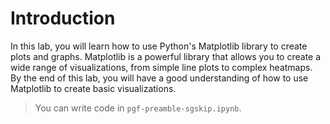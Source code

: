 # Introduction

In this lab, you will learn how to use Python's Matplotlib library to create plots and graphs. Matplotlib is a powerful library that allows you to create a wide range of visualizations, from simple line plots to complex heatmaps. By the end of this lab, you will have a good understanding of how to use Matplotlib to create basic visualizations.

> You can write code in `pgf-preamble-sgskip.ipynb`.
